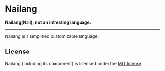 # Nailang

**Nailang(Nail), not an intresting language.**

---

Nailang is a simplified customizable language.


## License

Nailang (including its component) is licensed under the [MIT license](../License.txt).